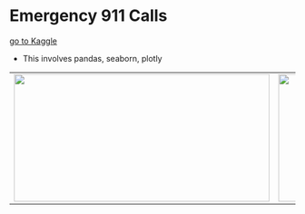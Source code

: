 # Emergency 911 Calls

[go to Kaggle](https://www.kaggle.com/code/mazhar01/emergency-911-calls)
- This involves pandas, seaborn, plotly


<table style="width:100%">
  <tr>
    <td><img src="https://i.imgur.com/jghN1PE.jpg)" width="450px" height=225px/></td>
    <td><img src="https://i.imgur.com/gxnS5xy.jpg" width="450px" height=225px/></td>
    <td><img src="https://i.imgur.com/oLPajg0.jpg" width="450px" height=225px/></td>
    <td><img src="https://i.imgur.com/G2d0wxX.jpg" width="450px" height=225px/></td>
  </tr>
</table>
